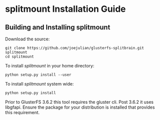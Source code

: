 # splitmount Installation Guide

## Building and Installing splitmount

Download the source:

    git clone https://github.com/joejulian/glusterfs-splitbrain.git splitmount
    cd splitmount

To install _splitmount_ in your home directory:

    python setup.py install --user

To install _splitmount_ system wide:

    python setup.py install

Prior to GlusterFS 3.6.2 this tool requires the gluster cli. Post 3.6.2 it uses libgfapi. Ensure the package for your distribution is installed that provides this requirement.
